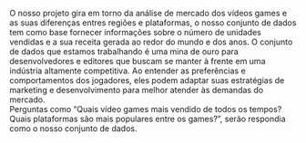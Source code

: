  O nosso projeto gira em torno da análise de mercado dos vídeos games e as suas diferenças entres regiões e plataformas, o nosso conjunto de dados tem como base fornecer informações sobre o número de unidades vendidas e a sua receita gerada ao redor do mundo e dos anos. 
O conjunto de dados que estamos trabalhando é uma mina de ouro para desenvolvedores e editores que buscam se manter à frente em uma indústria altamente competitiva. Ao entender as preferências e comportamentos dos jogadores, 
eles podem adaptar suas estratégias de marketing e desenvolvimento para melhor atender às demandas do mercado.  
Perguntas como “Quais vídeo games mais vendido de todos os tempos? Quais plataformas são mais populares entre os games?”, serão respondia como o nosso conjunto de dados.
